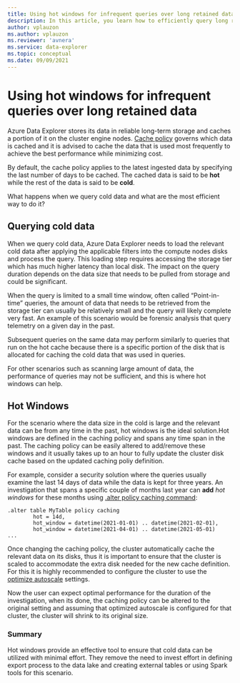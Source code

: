 ```yaml
---
title: Using hot windows for infrequent queries over long retained data
description: In this article, you learn how to efficiently query long retained data in Azure Data Explorer.
author: vplauzon
ms.author: vplauzon
ms.reviewer: 'avnera'
ms.service: data-explorer
ms.topic: conceptual
ms.date: 09/09/2021
---
```


# Using hot windows for infrequent queries over long retained data

Azure Data Explorer stores its data in reliable long-term storage and caches a portion of it on the cluster engine nodes. [Cache policy](/azure/data-explorer/kusto/management/cachepolicy) governs which data is cached and it is advised to cache the data that is used most frequently to achieve the best performance while minimizing cost.

By default, the cache policy applies to the latest ingested data by specifying the last number of days to be cached. The cached data is said to be **hot** while the rest of the data is said to be **cold**.  

What happens when we query cold data and what are the most efficient way to do it?

## Querying cold data

When we query cold data, Azure Data Explorer needs to load the relevant cold data after applying the applicable filters into the compute nodes disks and process the query.  This loading step requires accessing the storage tier which has much higher latency than local disk. The impact on the query duration depends on the data size that needs to be pulled from storage and could be significant.

When the query is limited to a small time window, often called “Point-in-time” queries, the amount of data that needs to be retrieved from the storage tier can usually be relatively small and the query will likely complete very fast. An example of this scenario would be forensic analysis that query telemetry on a given day in the past.

Subsequent queries on the same data may perform similarly to queries that run on the hot cache because there is a specific portion of the disk that is allocated for caching the cold data that was used in queries.  

For other scenarios such as scanning large amount of data, the performance of queries may not be sufficient, and this is where hot windows can help. 

## Hot Windows
For the scenario where the data size in the cold is large and the relevant data can be from any time in the past, hot windows is the ideal solution.Hot windows are defined in the caching policy and spans any time span in the past. The caching policy can be easily altered to add/remove these windows and it usually takes up to an hour to fully update the cluster disk cache based on the updated caching poliy definition.
   
For example, consider a security solution where the queries usually examine the last 14 days of data while the data is kept for three years. An investigation that spans a specific couple of months last year can **add** *hot windows* for these months using [.alter policy caching command](/azure/data-explorer/kusto/management/cachepolicy#alter-the-cache-policy):

```kusto
.alter table MyTable policy caching 
        hot = 14d,
        hot_window = datetime(2021-01-01) .. datetime(2021-02-01),
        hot_window = datetime(2021-04-01) .. datetime(2021-05-01)      ...
```
Once changing the caching policy, the cluster automatically cache the relevant data on its disks, thus it is important to ensure that the cluster is scaled to accommodate the extra disk needed for the new cache definition. For this it is highly recommended to configure the cluster to use the [optimize autoscale]( manage-cluster-horizontal-scaling.md) settings. 

Now the user can expect optimal performance for the duration of the investigation, when its done, the caching policy can be altered to the original setting and assuming that optimized autoscale is configured for that cluster, the cluster will shrink to its original size.

### Summary
Hot windows provide an effective tool to ensure that cold data can be utilized with minimal effort. They  remove the need to invest effort in defining export process to the data lake and creating external tables or using Spark tools for this scenario.

